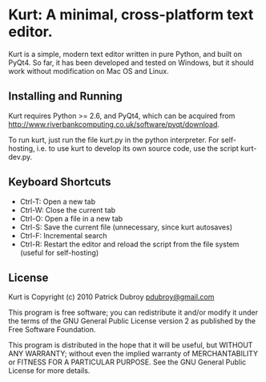 # Kurt: A minimal, cross-platform text editor.

Kurt is a simple, modern text editor written in pure Python, and built on PyQt4. So far, it has been developed and tested on Windows, but it should work without modification on Mac OS and Linux.

## Installing and Running

Kurt requires Python >= 2.6, and PyQt4, which can be acquired from <http://www.riverbankcomputing.co.uk/software/pyqt/download>.

To run kurt, just run the file kurt.py in the python interpreter. For self-hosting, i.e. to use kurt to develop its own source code, use the script kurt-dev.py.

## Keyboard Shortcuts

- Ctrl-T: Open a new tab
- Ctrl-W: Close the current tab
- Ctrl-O: Open a file in a new tab
- Ctrl-S: Save the current file (unnecessary, since kurt autosaves)
- Ctrl-F: Incremental search
- Ctrl-R: Restart the editor and reload the script from the file system (useful for self-hosting)

## License

Kurt is Copyright (c) 2010 Patrick Dubroy <pdubroy@gmail.com>

This program is free software; you can redistribute it and/or modify it under the terms of the GNU General Public License version 2 as published by the Free Software Foundation.

This program is distributed in the hope that it will be useful, but WITHOUT ANY WARRANTY; without even the implied warranty of MERCHANTABILITY or FITNESS FOR A PARTICULAR PURPOSE.  See the GNU General Public License for more details.
